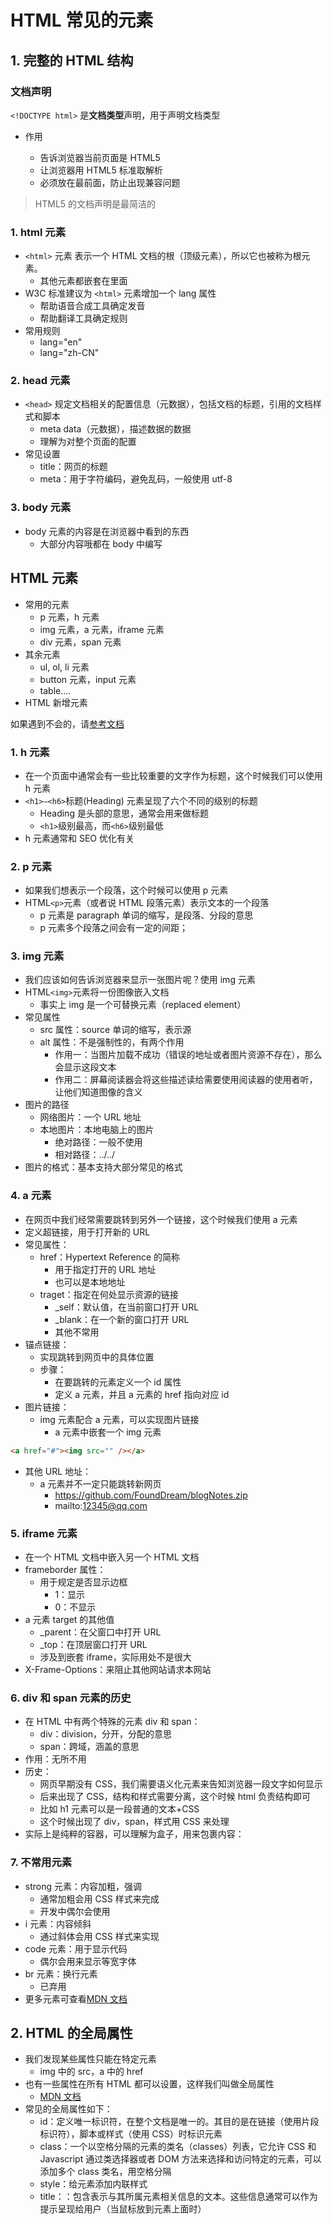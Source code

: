 # HTML 常见的元素

## 1. 完整的 HTML 结构

### 文档声明

`<!DOCTYPE html>` 是**文档类型**声明，用于声明文档类型

- 作用

  - 告诉浏览器当前页面是 HTML5
  - 让浏览器用 HTML5 标准取解析
  - 必须放在最前面，防止出现兼容问题

> HTML5 的文档声明是最简洁的

### 1. html 元素

- `<html>` 元素 表示一个 HTML 文档的根（顶级元素），所以它也被称为根元素。
  - 其他元素都嵌套在里面
- W3C 标准建议为 `<html>` 元素增加一个 lang 属性
  - 帮助语音合成工具确定发音
  - 帮助翻译工具确定规则
- 常用规则
  - lang="en"
  - lang="zh-CN"

### 2. head 元素

- `<head>` 规定文档相关的配置信息（元数据），包括文档的标题，引用的文档样式和脚本
  - meta data（元数据），描述数据的数据
  - 理解为对整个页面的配置
- 常见设置
  - title：网页的标题
  - meta：用于字符编码，避免乱码，一般使用 utf-8

### 3. body 元素

- body 元素的内容是在浏览器中看到的东西
  - 大部分内容哦都在 body 中编写

## HTML 元素

- 常用的元素
  - p 元素，h 元素
  - img 元素，a 元素，iframe 元素
  - div 元素，span 元素
- 其余元素
  - ul, ol, li 元素
  - button 元素，input 元素
  - table....
- HTML 新增元素

如果遇到不会的，请[参考文档](https://developer.mozilla.org/zh-CN/docs/Web/HTML/Element)

### 1. h 元素

- 在一个页面中通常会有一些比较重要的文字作为标题，这个时候我们可以使用 h 元素
- `<h1>–<h6>`标题(Heading) 元素呈现了六个不同的级别的标题
  - Heading 是头部的意思，通常会用来做标题
  - `<h1>`级别最高，而`<h6>`级别最低
- h 元素通常和 SEO 优化有关

### 2. p 元素

- 如果我们想表示一个段落，这个时候可以使用 p 元素
- HTML`<p>`元素（或者说 HTML 段落元素）表示文本的一个段落
  - p 元素是 paragraph 单词的缩写，是段落、分段的意思
  - p 元素多个段落之间会有一定的间距；

### 3. img 元素

- 我们应该如何告诉浏览器来显示一张图片呢？使用 img 元素
- HTML`<img>`元素将一份图像嵌入文档
  - 事实上 img 是一个可替换元素（replaced element）
- 常见属性
  - src 属性：source 单词的缩写，表示源
  - alt 属性：不是强制性的，有两个作用
    - 作用一：当图片加载不成功（错误的地址或者图片资源不存在），那么会显示这段文本
    - 作用二：屏幕阅读器会将这些描述读给需要使用阅读器的使用者听，让他们知道图像的含义
- 图片的路径
  - 网络图片：一个 URL 地址
  - 本地图片：本地电脑上的图片
    - 绝对路径：一般不使用
    - 相对路径：../../
- 图片的格式：基本支持大部分常见的格式

### 4. a 元素

- 在网页中我们经常需要跳转到另外一个链接，这个时候我们使用 a 元素
- 定义超链接，用于打开新的 URL
- 常见属性：
  - href：Hypertext Reference 的简称
    - 用于指定打开的 URL 地址
    - 也可以是本地地址
  - traget：指定在何处显示资源的链接
    - \_self：默认值，在当前窗口打开 URL
    - \_blank：在一个新的窗口打开 URL
    - 其他不常用
- 锚点链接：
  - 实现跳转到网页中的具体位置
  - 步骤：
    - 在要跳转的元素定义一个 id 属性
    - 定义 a 元素，并且 a 元素的 href 指向对应 id
- 图片链接：
  - img 元素配合 a 元素，可以实现图片链接
    - a 元素中嵌套一个 img 元素

```html
<a href="#"><img src="" /></a>
```

- 其他 URL 地址：
  - a 元素并不一定只能跳转新网页
    - https://github.com/FoundDream/blogNotes.zip
    - mailto:12345@qq.com

### 5. iframe 元素

- 在一个 HTML 文档中嵌入另一个 HTML 文档
- frameborder 属性：
  - 用于规定是否显示边框
    - 1：显示
    - 0：不显示
- a 元素 target 的其他值
  - \_parent：在父窗口中打开 URL
  - \_top：在顶层窗口打开 URL
  - 涉及到嵌套 iframe，实际用处不是很大
- X-Frame-Options：来阻止其他网站请求本网站

### 6. div 和 span 元素的历史

- 在 HTML 中有两个特殊的元素 div 和 span：
  - div：division，分开，分配的意思
  - span：跨域，涵盖的意思
- 作用：无所不用
- 历史：
  - 网页早期没有 CSS，我们需要语义化元素来告知浏览器一段文字如何显示
  - 后来出现了 CSS，结构和样式需要分离，这个时候 html 负责结构即可
  - 比如 h1 元素可以是一段普通的文本+CSS
  - 这个时候出现了 div，span，样式用 CSS 来处理
- 实际上是纯粹的容器，可以理解为盒子，用来包裹内容：

### 7. 不常用元素

- strong 元素：内容加粗，强调
  - 通常加粗会用 CSS 样式来完成
  - 开发中偶尔会使用
- i 元素：内容倾斜
  - 通过斜体会用 CSS 样式来实现
- code 元素：用于显示代码
  - 偶尔会用来显示等宽字体
- br 元素：换行元素
  - 已弃用
- 更多元素可查看[MDN 文档](https://developer.mozilla.org/zh-CN/docs/Web/HTML/Element)

## 2. HTML 的全局属性

- 我们发现某些属性只能在特定元素
  - img 中的 src，a 中的 href
- 也有一些属性在所有 HTML 都可以设置，这样我们叫做全局属性
  - [MDN 文档](https://developer.mozilla.org/zh-CN/docs/Web/HTML/Global_attributes)
- 常见的全局属性如下：
  - id：定义唯一标识符，在整个文档是唯一的。其目的是在链接（使用片段标识符），脚本或样式（使用 CSS）时标识元素
  - class：一个以空格分隔的元素的类名（classes）列表，它允许 CSS 和 Javascript 通过类选择器或者 DOM 方法来选择和访问特定的元素，可以添加多个 class 类名，用空格分隔
  - style：给元素添加内联样式
  - title：：包含表示与其所属元素相关信息的文本。这些信息通常可以作为提示呈现给用户（当鼠标放到元素上面时）
